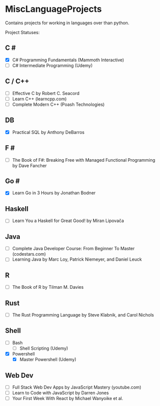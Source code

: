 # MiscLanguageProjects

Contains projects for working in languages over than python.

Project Statuses:

## C \#

* [x] C# Programming Fundamentals (Mammoth Interactive)
* [ ] C# Intermediate Programming (Udemy)

## C / C++

* [ ] Effective C by Robert C. Seacord
* [ ] Learn C++ (learncpp.com)
* [ ] Complete Modern C++ (Poash Technologies)

## DB

* [x] Practical SQL by Anthony DeBarros

## F \#

* [ ] The Book of F#: Breaking Free with Managed Functional Programming by Dave Fancher

## Go \#

* [x] Learn Go in 3 Hours by Jonathan Bodner

## Haskell

* [ ] Learn You a Haskell for Great Good! by Miran Lipovača

## Java

* [ ] Complete Java Developer Course: From Beginner To Master (codestars.com)
* [ ] Learning Java by Marc Loy, Patrick Niemeyer, and Daniel Leuck

## R

* [ ] The Book of R by Tilman M. Davies

## Rust

* [ ] The Rust Programming Language by Steve Klabnik, and Carol Nichols

## Shell

* [ ] Bash
  * [ ] Shell Scripting (Udemy)
* [x] Powershell
  * [x] Master Powershell (Udemy)

## Web Dev

* [ ] Full Stack Web Dev Apps by JavaScript Mastery (youtube.com)
* [ ] Learn to Code with JavaScript by Darren Jones
* [ ] Your First Week With React by Michael Wanyoike et al.
